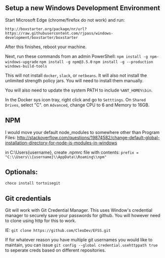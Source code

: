 ## Setup a new Windows Development Environment

Start Microsoft Edge (chrome/firefox do not work) and run:
```
http://boxstarter.org/package/nr/url?https://raw.githubusercontent.com/rjpass/windows-development/boxstarter/boxstarter
```

After this finishes, reboot your machine.

Next, run these commands from an admin PowerShell:
  `npm install -g npm-windows-upgrade`
  `npm install -g npm@3.5.0`
  `npm install -g --production windows-build-tools`

This will not install `docker`, `slack`, or `netbeans`.  It will also not install the unlimited strength policy jars.  You will need to install them manually.

You will also need to update the system PATH to include `%ANT_HOME%\bin`.

In the Docker sys icon tray, right click and go to `Setttings`.  On `Shared Drives`, select "C".  on `Advanced`, change CPU to 6 and Memory to 16GB.

## NPM

I would move your default node_modules to somewhere other than Program Files: http://stackoverflow.com/questions/19874582/change-default-global-installation-directory-for-node-js-modules-in-windows

  in C:\Users\{username}\, create .npmrc file with contents:  `prefix = "C:\\Users\\{username}\\AppData\\Roaming\\npm"`

## Optionals:

`choco install tortoisegit`


## Git credentials

Git will work with Git Credential Manager.  This uses Window's credential manager to securely save your passwords for github.  You will however need to clone using http for this to work.

IE: `git clone https://github.com/CleoDev/EFSS.git`  

If for whatever reason you have multiple git usernames you would like to maintain, you can issue `git config --global credential.usehttppath true` to seperate creds based on different repositories.
